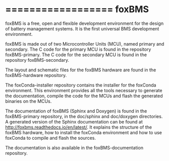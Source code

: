 ==================
foxBMS
==================

foxBMS is a free, open and flexible development environment for the design of battery management systems. It is the first universal BMS development environment.

foxBMS is made out of two Microcontroller Units (MCU), named primary and secondary. The C code for the primary MCU is found in the repository foxBMS-primary. The C code for the secondary MCU is found in the repository foxBMS-secondary.

The layout and schematic files for the foxBMS hardware are found in the foxBMS-hardware repository.

The foxConda-installer repository contains the installer for the foxConda environment. This environment provides all the tools necessary to generate the documentation, compile the code for the MCUs and flash the generated binaries on the MCUs.

The documentation of foxBMS (Sphinx and Doxygen) is found in the foxBMS-primary repository, in the doc/sphinx and doc/doxygen directories. A generated version of the Sphinx documentation can be found at http://foxbms.readthedocs.io/en/latest/. It explains the structure of the foxBMS hardware, how to install the foxConda environment and how to use foxConda to compile and flash the sources.

The documentation is also available in the foxBMS-documentation repository.
